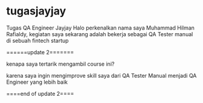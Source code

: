 # tugasjayjay
Tugas QA Engineer Jayjay
Halo perkenalkan nama saya Muhammad Hilman Rafialdy, 
kegiatan saya sekarang adalah bekerja sebagai QA Tester manual di sebuah fintech startup



======update 2=======



kenapa saya tertarik mengambil course ini?


karena saya ingin mengimprove skill saya dari QA Tester Manual menjadi QA Engineer yang lebih baik



====end of update 2====
